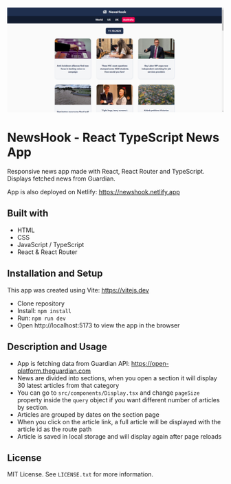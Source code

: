 ![NewsHook React TypeScript News App Preview](./public/newshook-preview.png)

# NewsHook - React TypeScript News App

Responsive news app made with React, React Router and TypeScript. Displays fetched news from Guardian.

App is also deployed on Netlify: https://newshook.netlify.app

## Built with

-   HTML
-   CSS
-   JavaScript / TypeScript
-   React & React Router

## Installation and Setup

This app was created using Vite: https://vitejs.dev

-   Clone repository
-   Install: `npm install`
-   Run: `npm run dev`
-   Open http://localhost:5173 to view the app in the browser

## Description and Usage

-   App is fetching data from Guardian API: https://open-platform.theguardian.com
-   News are divided into sections, when you open a section it will display 30 latest articles from that category
-   You can go to `src/components/Display.tsx` and change `pageSize` property inside the `query` object if you want different number of articles by section.
-   Articles are grouped by dates on the section page
-   When you click on the article link, a full article will be displayed with the article id as the route path
-   Article is saved in local storage and will display again after page reloads

## License

MIT License. See `LICENSE.txt` for more information.
